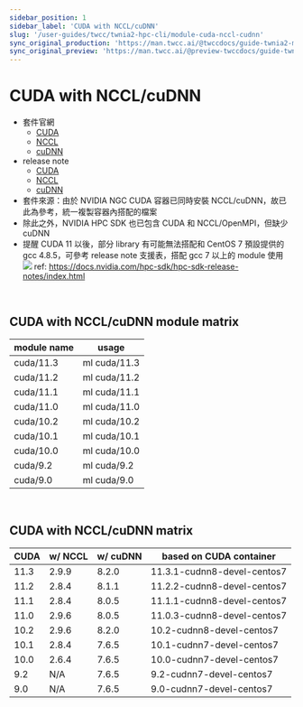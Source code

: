 ```yaml
---
sidebar_position: 1
sidebar_label: 'CUDA with NCCL/cuDNN'
slug: '/user-guides/twcc/twnia2-hpc-cli/module-cuda-nccl-cudnn'
sync_original_production: 'https://man.twcc.ai/@twccdocs/guide-twnia2-module-cuda-w-nccl-cudnn-zh' 
sync_original_preview: 'https://man.twcc.ai/@preview-twccdocs/guide-twnia2-module-cuda-w-nccl-cudnn-zh' 
---
```



# CUDA with NCCL/cuDNN

- 套件官網 
  - [CUDA](https://developer.nvidia.com/cuda-zone)
  - [NCCL](https://developer.nvidia.com/nccl)
  - [cuDNN](https://developer.nvidia.com/cudnn)
- release note 
  - [CUDA](https://developer.nvidia.com/cuda-toolkit-archive)
  - [NCCL](https://docs.nvidia.com/deeplearning/nccl/archives/index.html)
  - [cuDNN](https://docs.nvidia.com/deeplearning/cudnn/release-notes/index.html)
- 套件來源：由於 NVIDIA NGC CUDA 容器已同時安裝 NCCL/cuDNN，故已此為參考，統一複製容器內搭配的檔案
- 除此之外，NVIDIA HPC SDK 也已包含 CUDA 和 NCCL/OpenMPI，但缺少 cuDNN
- 提醒 CUDA 11 以後，部分 library 有可能無法搭配和 CentOS 7 預設提供的 gcc 4.8.5，可參考 release note 支援表，搭配 gcc 7 以上的 module 使用
![](https://i.imgur.com/G4pwXr4.png)
ref: https://docs.nvidia.com/hpc-sdk/hpc-sdk-release-notes/index.html

<br/>


## CUDA with NCCL/cuDNN module matrix

| module name | usage        |
| ----------- | ------------ |
| cuda/11.3   | ml cuda/11.3 |
| cuda/11.2   | ml cuda/11.2 |
| cuda/11.1   | ml cuda/11.1 |
| cuda/11.0   | ml cuda/11.0 |
| cuda/10.2   | ml cuda/10.2 |
| cuda/10.1   | ml cuda/10.1 |
| cuda/10.0   | ml cuda/10.0 |
| cuda/9.2    | ml cuda/9.2  |
| cuda/9.0    | ml cuda/9.0  |

<br/>


## CUDA with NCCL/cuDNN matrix

| CUDA | w/ NCCL | w/ cuDNN | based on CUDA container     |
| ---- | ------- | -------- | --------------------------- |
| 11.3 | 2.9.9   | 8.2.0    | 11.3.1-cudnn8-devel-centos7 |
| 11.2 | 2.8.4   | 8.1.1    | 11.2.2-cudnn8-devel-centos7 |
| 11.1 | 2.8.4   | 8.0.5    | 11.1.1-cudnn8-devel-centos7 |
| 11.0 | 2.9.6   | 8.0.5    | 11.0.3-cudnn8-devel-centos7 |
| 10.2 | 2.9.6   | 8.2.0    | 10.2-cudnn8-devel-centos7   |
| 10.1 | 2.8.4   | 7.6.5    | 10.1-cudnn7-devel-centos7   |
| 10.0 | 2.6.4   | 7.6.5    | 10.0-cudnn7-devel-centos7   |
| 9.2  | N/A     | 7.6.5    | 9.2-cudnn7-devel-centos7    |
| 9.0  | N/A     | 7.6.5    | 9.0-cudnn7-devel-centos7    |

